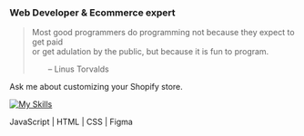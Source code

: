 ### Web Developer & Ecommerce expert

>Most good programmers do programming not because they expect to get paid <br />
or get adulation by the public, but because it is fun to program.
>
>  – Linus Torvalds


Ask me about customizing your Shopify store.


[![My Skills](https://skillicons.dev/icons?i=js,html,css,figma)](https://skillicons.dev) 

JavaScript | HTML | CSS | Figma


